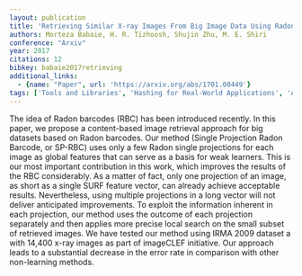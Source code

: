 ```yaml
---
layout: publication
title: 'Retrieving Similar X-ray Images From Big Image Data Using Radon Barcodes With Single Projections'
authors: Morteza Babaie, H. R. Tizhoosh, Shujin Zhu, M. E. Shiri
conference: "Arxiv"
year: 2017
citations: 12
bibkey: babaie2017retrieving
additional_links:
  - {name: "Paper", url: 'https://arxiv.org/abs/1701.00449'}
tags: ['Tools and Libraries', 'Hashing for Real-World Applications', 'Applications']
---
```

The idea of Radon barcodes (RBC) has been introduced recently. In this paper,
we propose a content-based image retrieval approach for big datasets based on
Radon barcodes. Our method (Single Projection Radon Barcode, or SP-RBC) uses
only a few Radon single projections for each image as global features that can
serve as a basis for weak learners. This is our most important contribution in
this work, which improves the results of the RBC considerably. As a matter of
fact, only one projection of an image, as short as a single SURF feature
vector, can already achieve acceptable results. Nevertheless, using multiple
projections in a long vector will not deliver anticipated improvements. To
exploit the information inherent in each projection, our method uses the
outcome of each projection separately and then applies more precise local
search on the small subset of retrieved images. We have tested our method using
IRMA 2009 dataset a with 14,400 x-ray images as part of imageCLEF initiative.
Our approach leads to a substantial decrease in the error rate in comparison
with other non-learning methods.
